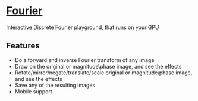# [Fourier](https://haalon.com/fourier)

Interactive Discrete Fourier playground, that runs on your GPU

## Features
* Do a forward and inverse Fourier transform of any image
* Draw on the original or magnitude\phase image, and see the effects
* Rotate/mirror/negate/translate/scale original or magnitude\phase image, and see the effects
* Save any of the resulting images
* Mobile support
